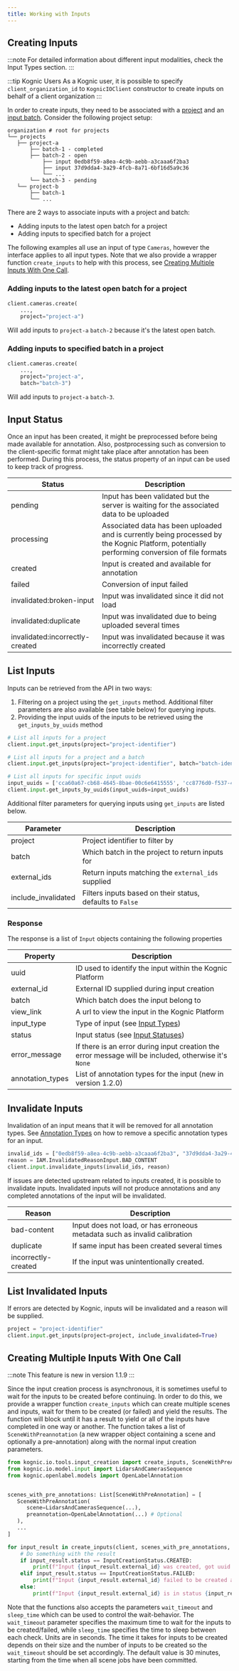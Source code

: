 ```yaml
---
title: Working with Inputs
---
```


## Creating Inputs

:::note
For detailed information about different input modalities, check the Input Types section.
:::

:::tip Kognic Users
As a Kognic user, it is possible to specify `client_organization_id` to `KognicIOClient` constructor to create inputs on behalf of a client organization
:::

In order to create inputs, they need to be associated with a [project](project) and an [input batch](project#batch). Consider the following project setup:

```
organization # root for projects
└── projects
   ├── project-a
       ├── batch-1 - completed
       ├── batch-2 - open
           ├── input 0edb8f59-a8ea-4c9b-aebb-a3caaa6f2ba3
           ├── input 37d9dda4-3a29-4fcb-8a71-6bf16d5a9c36
           └── ...
       └── batch-3 - pending
   └── project-b
       ├── batch-1
       └── ...
```

There are 2 ways to associate inputs with a project and batch:

- Adding inputs to the latest open batch for a project
- Adding inputs to specified batch for a project

The following examples all use an input of type `Cameras`, however the interface applies to all input types. Note that
we also provide a wrapper function `create_inputs` to help with this process, see [Creating Multiple Inputs With One Call](#creating-multiple-inputs-with-one-call).

### Adding inputs to the latest open batch for a project

```python
client.cameras.create(
    ...,
    project="project-a")
```

Will add inputs to `project-a` `batch-2` because it's the latest open batch.

### Adding inputs to specified batch in a project

```python
client.cameras.create(
    ...,
    project="project-a",
    batch="batch-3")
```

Will add inputs to `project-a` `batch-3`.


## Input Status

Once an input has been created, it might be preprocessed before being made available for annotation. Also, postprocessing such as conversion to the client-specific format might take place after annotation has been performed. During this process, the status property of an input can be used to keep track of progress.

| Status                          | Description                                                                                                                                  |
|---------------------------------|----------------------------------------------------------------------------------------------------------------------------------------------|
| pending                         | Input has been validated but the server is waiting for the associated data to be uploaded                                                    |
| processing                      | Associated data has been uploaded and is currently being processed by the Kognic Platform, potentially performing conversion of file formats |
| created                         | Input is created and available for annotation                                                                                                |
| failed                          | Conversion of input failed                                                                                                                   |
| invalidated:broken-input        | Input was invalidated since it did not load                                                                                                  |
| invalidated:duplicate           | Input was invalidated due to being uploaded several times                                                                                    |
| invalidated:incorrectly-created | Input was invalidated because it was incorrectly created                                                                                     |

## List Inputs



Inputs can be retrieved from the API in two ways:
1. Filtering on a project using the `get_inputs` method. Additional filter parameters are also available 
   (see table below) for querying inputs.
2. Providing the input uuids of the inputs to be retrieved using the `get_inputs_by_uuids` method

```python
# List all inputs for a project
client.input.get_inputs(project="project-identifier")

# List all inputs for a project and a batch
client.input.get_inputs(project="project-identifier", batch="batch-identifier") 

# List all inputs for specific input uuids
input_uuids = ['cca60a67-cb68-4645-8bae-00c6e6415555', 'cc8776d0-f537-4094-8b11-8c2111741e2f', ...]
client.input.get_inputs_by_uuids(input_uuids=input_uuids)
```

Additional filter parameters for querying inputs using `get_inputs` are listed below.

| Parameter           | Description                                               |
|---------------------|-----------------------------------------------------------|
| project             | Project identifier to filter by                           |
| batch               | Which batch in the project to return inputs for           |
| external_ids        | Return inputs matching the `external_ids` supplied        |
| include_invalidated | Filters inputs based on their status, defaults to `False` |

### Response
The response is a list of `Input` objects containing the following properties

| Property         | Description                                                                                          |
|------------------|------------------------------------------------------------------------------------------------------|
| uuid             | ID used to identify the input within the Kognic Platform                                             |
| external_id      | External ID supplied during input creation                                                           |
| batch            | Which batch does the input belong to                                                                 |
| view_link        | A url to view the input in the Kognic Platform                                                       |
| input_type       | Type of input (see [Input Types](../key_concepts.md))                                                |
| status           | Input status (see [Input Statuses](#input-status))                                                   |
| error_message    | If there is an error during input creation the error message will be included, otherwise it's `None` |
| annotation_types | List of annotation types for the input (new in version 1.2.0)                                        |

## Invalidate Inputs

Invalidation of an input means that it will be removed for all annotation types. See [Annotation Types](annotation_types.md)
on how to remove a specific annotation types for an input.

```python
invalid_ids = ["0edb8f59-a8ea-4c9b-aebb-a3caaa6f2ba3", "37d9dda4-3a29-4fcb-8a71-6bf16d5a9c36"]
reason = IAM.InvalidatedReasonInput.BAD_CONTENT
client.input.invalidate_inputs(invalid_ids, reason)
```

If issues are detected upstream related to inputs created, it is possible to invalidate inputs.
Invalidated inputs will not produce annotations and any completed annotations of the input will be invalidated.

| Reason              | Description                                                                |
|---------------------|----------------------------------------------------------------------------|
| bad-content         | Input does not load, or has erroneous metadata such as invalid calibration |
| duplicate           | If same input has been created several times                               |
| incorrectly-created | If the input was unintentionally created.                                  |

## List Invalidated Inputs

If errors are detected by Kognic, inputs will be invalidated and a reason will be supplied.

```python
project = "project-identifier"
client.input.get_inputs(project=project, include_invalidated=True)
```


## Creating Multiple Inputs With One Call
:::note
This feature is new in version 1.1.9
:::

Since the input creation process is asynchronous, it is sometimes useful to wait for the inputs to be created before continuing.
In order to do this, we provide a wrapper function `create_inputs` which can create multiple scenes and inputs, 
wait for them to be created (or failed) and yield the results. The function will block until it has a result to yield 
or all of the inputs have completed in one way or another. The function takes a list of `SceneWithPreannotation` 
(a new wrapper object containing a scene and optionally a pre-annotation) along with the normal input creation parameters. 


```python
from kognic.io.tools.input_creation import create_inputs, SceneWithPreAnnotation, InputCreationStatus
from kognic.io.model.input import LidarsAndCamerasSequence
from kognic.openlabel.models import OpenLabelAnnotation


scenes_with_pre_annotations: List[SceneWithPreAnnotation] = [
   SceneWithPreAnnotation(
      scene=LidarsAndCamerasSequence(...), 
      preannotation=OpenLabelAnnotation(...) # Optional
   ),
   ...
]

for input_result in create_inputs(client, scenes_with_pre_annotations, "project-identifier", batch="batch-identifier"):
    # Do something with the result
    if input_result.status == InputCreationStatus.CREATED:
        print(f"Input {input_result.external_id} was created, got uuid {input_result.input_uuid}")
    elif input_result.status == InputCreationStatus.FAILED:
        print(f"Input {input_result.external_id} failed to be created at stage {input_result.error.stage} with error {input_result.error.message}")
    else:
        print(f"Input {input_result.external_id} is in status {input_result.status}")
```

Note that the functions also accepts the parameters `wait_timeout` and `sleep_time` which can be used to control the 
wait-behavior. The `wait_timeout` parameter specifies the maximum time to wait for the inputs to be created/failed, while
`sleep_time` specifies the time to sleep between each check. Units are in seconds. The time it takes for inputs to be created 
depends on their size and the number of inputs to be created so the `wait_timeout` should be set accordingly. 
The default value is 30 minutes, starting from the time when all scene jobs have been committed.
